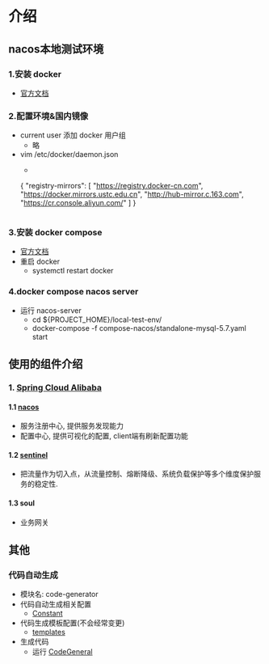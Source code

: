 # 介绍

## nacos本地测试环境

### 1.安装 docker

- [官方文档](https://docs.docker.com/engine/install/centos/)

### 2.配置环境&国内镜像

- current user 添加 docker 用户组
    - 略
- vim /etc/docker/daemon.json
    - ```json
    {
      "registry-mirrors": [
        "https://registry.docker-cn.com",
        "https://docker.mirrors.ustc.edu.cn",
        "http://hub-mirror.c.163.com",
        "https://cr.console.aliyun.com/"
      ]
    }
    ```

### 3.安装 docker compose

- [官方文档](https://docs.docker.com/compose/install/)
- 重启 docker
    - systemctl restart docker

### 4.docker compose nacos server

- 运行 nacos-server
    - cd ${PROJECT_HOME}/local-test-env/
    - docker-compose -f compose-nacos/standalone-mysql-5.7.yaml start

## 使用的组件介绍

### 1. [Spring Cloud Alibaba](https://github.com/alibaba/spring-cloud-alibaba/blob/master/README-zh.md)

#### 1.1 [nacos](https://github.com/alibaba/Nacos)

- 服务注册中心, 提供服务发现能力
- 配置中心, 提供可视化的配置, client端有刷新配置功能

#### 1.2 [sentinel](https://github.com/alibaba/Sentinel)

- 把流量作为切入点，从流量控制、熔断降级、系统负载保护等多个维度保护服务的稳定性.

#### 1.3  soul

- 业务网关

## 其他

### 代码自动生成

- 模块名: code-generator
- 代码自动生成相关配置
    - [Constant](code-generator/src/main/java/com/winfred/dataworks/general/Constant.java)
- 代码生成模板配置(不会经常变更)
    - [templates](code-generator/src/main/resources/templates)
- 生成代码
    - 运行 [CodeGeneral](code-generator/src/main/java/com/winfred/dataworks/general/CodeGeneral.java)
